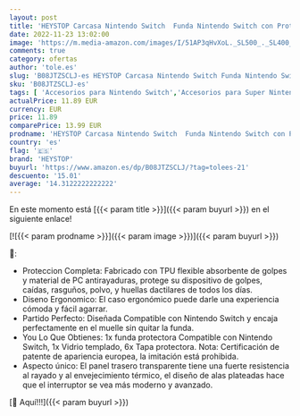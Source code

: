 ```yaml
---
layout: post
title: 'HEYSTOP Carcasa Nintendo Switch  Funda Nintendo Switch con Protectora TPU Grip Funda de Agarre Compatible con la Consola de Pantalla para Nintendo Switch Console y Joy-Con con 6 Agarres para el Pulgar'
date: 2022-11-23 13:02:00
image: 'https://m.media-amazon.com/images/I/51AP3qHvXoL._SL500_._SL400_.jpg'
comments: true
category: ofertas
author: 'tole.es'
slug: 'B08JTZSCLJ-es HEYSTOP Carcasa Nintendo Switch Funda Nintendo Switch con...'
sku: 'B08JTZSCLJ-es'
tags: [ 'Accesorios para Nintendo Switch','Accesorios para Super Nintendo','Electrónica','Hardware y juegos para Nintendo 3DS y 2DS','Hardware y juegos para Nintendo Switch','Sistemas heredados','Sistemas heredados de Nintendo','Super Nintendo: Juegos, consolas y accesorios','Videojuegos','heystop','nintendo','🇪🇸', ]
actualPrice: 11.89 EUR
currency: EUR
price: 11.89
comparePrice: 13.99 EUR
prodname: 'HEYSTOP Carcasa Nintendo Switch  Funda Nintendo Switch con Protectora TPU Grip Funda de Agarre Compatible con la Consola de Pantalla para Nintendo Switch Console y Joy-Con con 6 Agarres para el Pulgar'
country: 'es'
flag: '🇪🇸'
brand: 'HEYSTOP'
buyurl: 'https://www.amazon.es/dp/B08JTZSCLJ/?tag=tolees-21'
descuento: '15.01'
average: '14.3122222222222'
---
```


En este momento está [{{< param title >}}]({{< param buyurl >}}) en el siguiente enlace!

[![{{< param prodname >}}]({{< param image >}})]({{< param buyurl >}})

🔎:

- Proteccion Completa: Fabricado con TPU flexible absorbente de golpes y material de PC antirayaduras, protege su dispositivo de golpes, caídas, rasguños, polvo, y huellas dactilares de todos los días.
- Diseno Ergonomico: El caso ergonómico puede darle una experiencia cómoda y fácil agarrar.
- Partido Perfecto: Diseñada Compatible con Nintendo Switch y encaja perfectamente en el muelle sin quitar la funda.
- You Lo Que Obtienes: 1x funda protectora Compatible con Nintendo Switch, 1x Vidrio templado, 6x Tapa protectora. Nota: Certificación de patente de apariencia europea, la imitación está prohibida.
- Aspecto único: El panel trasero transparente tiene una fuerte resistencia al rayado y al envejecimiento térmico, el diseño de alas plateadas hace que el interruptor se vea más moderno y avanzado.

[🛒 Aquí!!!]({{< param buyurl >}})
